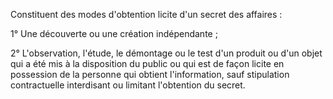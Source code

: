 Constituent des modes d'obtention licite d'un secret des affaires :

1° Une découverte ou une création indépendante ;

2° L'observation, l'étude, le démontage ou le test d'un produit ou d'un objet qui a été mis à la disposition du public ou qui est de façon licite en possession de la personne qui obtient l'information, sauf stipulation contractuelle interdisant ou limitant l'obtention du secret.
